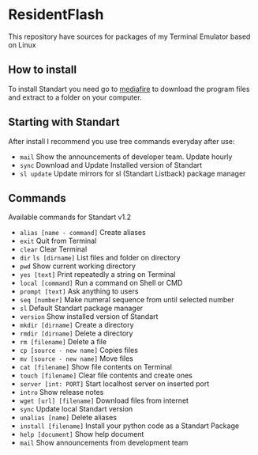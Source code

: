 # ResidentFlash
This repository have sources for packages of my Terminal Emulator based on Linux

## How to install
To install Standart you need go to [mediafire](https://www.mediafire.com/file/l1mlcwh5qj5k213/Standart-1.1.zip/file) to download the program files and extract to a folder on your computer.

## Starting with Standart 
After install I recommend you use tree commands everyday after use:

- `mail` Show the announcements of developer team. Update hourly
- `sync` Download and Update Installed version of Standart
- `sl update` Update mirrors for sl (Standart Listback) package manager

## Commands
Available commands for Standart v1.2

- `alias [name - command]` Create aliases
- `exit` Quit from Terminal
- `clear` Clear Terminal 
- `dir` `ls [dirname]` List files and folder on directory
- `pwd` Show current working directory
- `yes [text]` Print repeatedly a string on Terminal
- `local [command]` Run a command on Shell or CMD
- `prompt [text]` Ask anything to users
- `seq [number]` Make numeral sequence from until selected number
- `sl` Default Standart package manager
- `version` Show installed version of Standart
- `mkdir [dirname]` Create a directory
- `rmdir [dirname]` Delete a directory
- `rm [filename]` Delete a file
- `cp [source - new name]` Copies files 
- `mv [source - new name]` Move files
- `cat [filename]` Show file contents on Terminal
- `touch [filename]` Clear file contents and create ones
- `server [int: PORT]` Start localhost server on inserted port
- `intro` Show release notes
- `wget [url] [filename]` Download files from internet
- `sync` Update local Standart version
- `unalias [name]` Delete aliases
- `install [filename]` Install your python code as a Standart Package
- `help [document]` Show help document 
- `mail` Show announcements from development team
